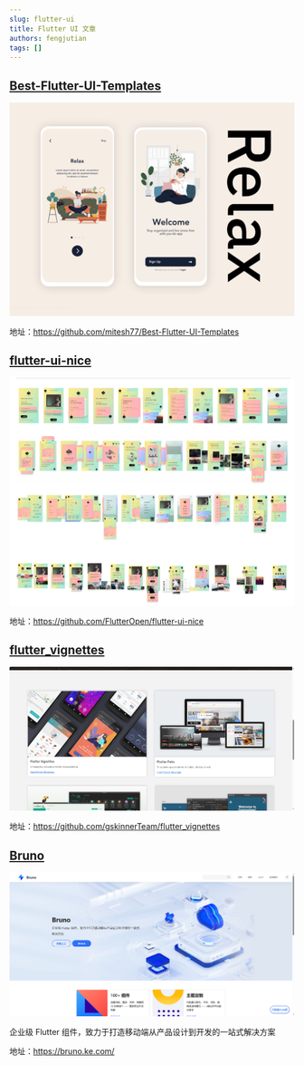 ```yaml
---
slug: flutter-ui
title: Flutter UI 文章
authors: fengjutian
tags: []
---
```


## [Best-Flutter-UI-Templates](https://github.com/mitesh77/Best-Flutter-UI-Templates)

![alt text](./static/Best-Flutter-UI-Templates.png)

地址：https://github.com/mitesh77/Best-Flutter-UI-Templates

## [flutter-ui-nice](https://github.com/FlutterOpen/flutter-ui-nice)

![alt text](./static/flutter-ui-nice.png)

地址：https://github.com/FlutterOpen/flutter-ui-nice

## [flutter_vignettes](https://github.com/gskinnerTeam/flutter_vignettes)

![alt text](./static/flutter_vignettes.png)

地址：https://github.com/gskinnerTeam/flutter_vignettes

## [Bruno](https://bruno.ke.com/)

![alt text](./static/Bruno.png)

企业级 Flutter 组件，致力于打造移动端从产品设计到开发的一站式解决方案

地址：https://bruno.ke.com/
